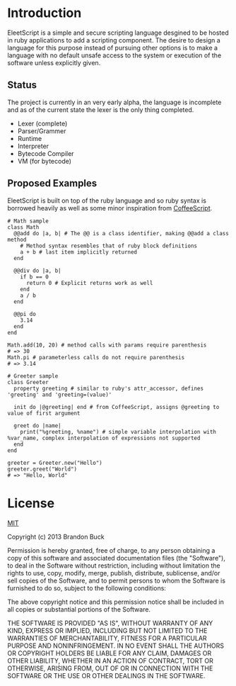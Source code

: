 # Introduction

EleetScript is a simple and secure scripting language desgined to be hosted in
ruby applications to add a scripting component. The desire to design a language
for this purpose instead of pursuing other options is to make a language with
no default unsafe access to the system or execution of the software unless
explicitly given.

## Status

The project is currently in an very early alpha, the language is incomplete and
as of the current state the lexer is the only thing completed.

- Lexer (complete)
- Parser/Grammer
- Runtime
- Interpreter
- Bytecode Compiler
- VM (for bytecode)

## Proposed Examples

EleetScript is built on top of the ruby language and so ruby syntax is borrowed
heavily as well as some minor inspiration from [CoffeeScript](coffeescript.org).

```eleetscript
# Math sample
class Math
  @@add do |a, b| # The @@ is a class identifier, making @@add a class method
    # Method syntax resembles that of ruby block definitions
    a + b # last item implicitly returned
  end

  @@div do |a, b|
    if b == 0
      return 0 # Explicit returns work as well
    end
    a / b
  end

  @@pi do
    3.14
  end
end

Math.add(10, 20) # method calls with params require parenthesis
# => 30
Math.pi # parameterless calls do not require parenthesis
# => 3.14
```

```eleetscript
# Greeter sample
class Greeter
  property greeting # similar to ruby's attr_accessor, defines 'greeting' and 'greeting=(value)'

  init do |@greeting| end # from CoffeeScript, assigns @greeting to value of first argument

  greet do |name|
    print("%greeting, %name") # simple variable interpolation with %var_name, complex interpolation of expressions not supported
  end
end

greeter = Greeter.new("Hello")
greeter.greet("World")
# => "Hello, World"
```

# License

[MIT](http://opensource.org/licenses/MIT)

Copyright (c) 2013 Brandon Buck

Permission is hereby granted, free of charge, to any person obtaining a copy
of this software and associated documentation files (the "Software"), to deal
in the Software without restriction, including without limitation the rights
to use, copy, modify, merge, publish, distribute, sublicense, and/or sell
copies of the Software, and to permit persons to whom the Software is
furnished to do so, subject to the following conditions:

The above copyright notice and this permission notice shall be included in
all copies or substantial portions of the Software.

THE SOFTWARE IS PROVIDED "AS IS", WITHOUT WARRANTY OF ANY KIND, EXPRESS OR
IMPLIED, INCLUDING BUT NOT LIMITED TO THE WARRANTIES OF MERCHANTABILITY,
FITNESS FOR A PARTICULAR PURPOSE AND NONINFRINGEMENT. IN NO EVENT SHALL THE
AUTHORS OR COPYRIGHT HOLDERS BE LIABLE FOR ANY CLAIM, DAMAGES OR OTHER
LIABILITY, WHETHER IN AN ACTION OF CONTRACT, TORT OR OTHERWISE, ARISING FROM,
OUT OF OR IN CONNECTION WITH THE SOFTWARE OR THE USE OR OTHER DEALINGS IN
THE SOFTWARE.